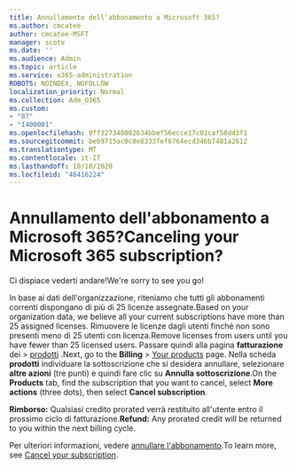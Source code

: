 ```yaml
---
title: Annullamento dell'abbonamento a Microsoft 365?
ms.author: cmcatee
author: cmcatee-MSFT
manager: scotv
ms.date: ''
ms.audience: Admin
ms.topic: article
ms.service: o365-administration
ROBOTS: NOINDEX, NOFOLLOW
localization_priority: Normal
ms.collection: Adm_O365
ms.custom:
- "87"
- "1400001"
ms.openlocfilehash: 9ff327348002634bbef56ecce17c01caf58dd3f1
ms.sourcegitcommit: beb9715ac0c8e8333fef6764ecd346b7401a2612
ms.translationtype: MT
ms.contentlocale: it-IT
ms.lasthandoff: 10/10/2020
ms.locfileid: "48416224"
---
```

# <a name="canceling-your-microsoft-365-subscription"></a><span data-ttu-id="8cc59-102">Annullamento dell'abbonamento a Microsoft 365?</span><span class="sxs-lookup"><span data-stu-id="8cc59-102">Canceling your Microsoft 365 subscription?</span></span>

<span data-ttu-id="8cc59-103">Ci dispiace vederti andare!</span><span class="sxs-lookup"><span data-stu-id="8cc59-103">We're sorry to see you go!</span></span>
  
<span data-ttu-id="8cc59-104">In base ai dati dell'organizzazione, riteniamo che tutti gli abbonamenti correnti dispongano di più di 25 licenze assegnate.</span><span class="sxs-lookup"><span data-stu-id="8cc59-104">Based on your organization data, we believe all your current subscriptions have more than 25 assigned licenses.</span></span> <span data-ttu-id="8cc59-105">Rimuovere le licenze dagli utenti finché non sono presenti meno di 25 utenti con licenza.</span><span class="sxs-lookup"><span data-stu-id="8cc59-105">Remove licenses from users until you have fewer than 25 licensed users.</span></span> <span data-ttu-id="8cc59-106">Passare quindi alla pagina **fatturazione** dei \> [prodotti](https://go.microsoft.com/fwlink/p/?linkid=842054) .</span><span class="sxs-lookup"><span data-stu-id="8cc59-106">Next, go to the **Billing** \> [Your products](https://go.microsoft.com/fwlink/p/?linkid=842054) page.</span></span> <span data-ttu-id="8cc59-107">Nella scheda **prodotti** individuare la sottoscrizione che si desidera annullare, selezionare **altre azioni** (tre punti) e quindi fare clic su **Annulla sottoscrizione**.</span><span class="sxs-lookup"><span data-stu-id="8cc59-107">On the **Products** tab, find the subscription that you want to cancel, select **More actions** (three dots), then select **Cancel subscription**.</span></span>

<span data-ttu-id="8cc59-108">**Rimborso:** Qualsiasi credito prorated verrà restituito all'utente entro il prossimo ciclo di fatturazione.</span><span class="sxs-lookup"><span data-stu-id="8cc59-108">**Refund:** Any prorated credit will be returned to you within the next billing cycle.</span></span>

<span data-ttu-id="8cc59-109">Per ulteriori informazioni, vedere [annullare l'abbonamento](https://docs.microsoft.com/microsoft-365/commerce/subscriptions/cancel-your-subscription).</span><span class="sxs-lookup"><span data-stu-id="8cc59-109">To learn more, see [Cancel your subscription](https://docs.microsoft.com/microsoft-365/commerce/subscriptions/cancel-your-subscription).</span></span>
